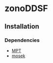 # zonoDDSF
## Installation
### Dependencies
* [MPT](https://www.mpt3.org)
* [mosek](https://www.mosek.com/products/academic-licenses/)
